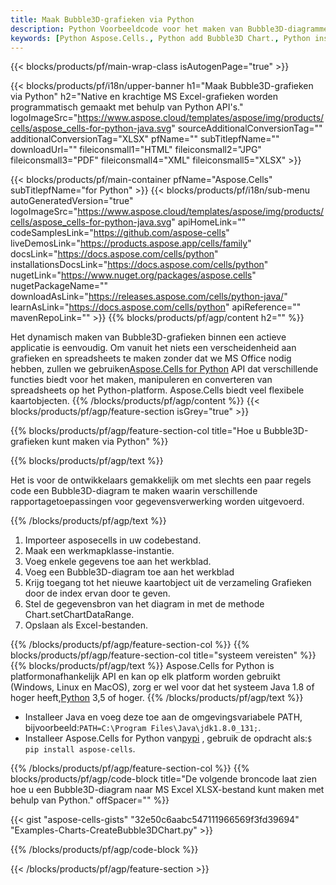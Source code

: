 ```yaml
---
title: Maak Bubble3D-grafieken via Python
description: Python Voorbeeldcode voor het maken van Bubble3D-diagrammen in Excel met behulp van de bibliotheek Python. Gebruik deze code voor het maken van een Bubble3D-diagram in MS Excel binnen de op Python gebaseerde applicatie.
keywords: [Python Aspose.Cells., Python add Bubble3D Chart., Python insert Bubble3D Chart., Python create Bubble3D Chart]
---
```

{{< blocks/products/pf/main-wrap-class isAutogenPage="true" >}}

{{< blocks/products/pf/i18n/upper-banner h1="Maak Bubble3D-grafieken via Python" h2="Native en krachtige MS Excel-grafieken worden programmatisch gemaakt met behulp van Python API\'s." logoImageSrc="https://www.aspose.cloud/templates/aspose/img/products/cells/aspose_cells-for-python-java.svg" sourceAdditionalConversionTag="" additionalConversionTag="XLSX" pfName="" subTitlepfName="" downloadUrl="" fileiconsmall1="HTML" fileiconsmall2="JPG" fileiconsmall3="PDF" fileiconsmall4="XML" fileiconsmall5="XLSX" >}}

{{< blocks/products/pf/main-container pfName="Aspose.Cells" subTitlepfName="for Python" >}}
{{< blocks/products/pf/i18n/sub-menu autoGeneratedVersion="true" logoImageSrc="https://www.aspose.cloud/templates/aspose/img/products/cells/aspose_cells-for-python-java.svg" apiHomeLink="" codeSamplesLink="https://github.com/aspose-cells" liveDemosLink="https://products.aspose.app/cells/family" docsLink="https://docs.aspose.com/cells/python" installationsDocsLink="https://docs.aspose.com/cells/python" nugetLink="https://www.nuget.org/packages/aspose.cells" nugetPackageName="" downloadAsLink="https://releases.aspose.com/cells/python-java/" learnAsLink="https://docs.aspose.com/cells/python" apiReference="" mavenRepoLink="" >}}
{{% blocks/products/pf/agp/content h2="" %}}

 Het dynamisch maken van Bubble3D-grafieken binnen een actieve applicatie is eenvoudig. Om vanuit het niets een verscheidenheid aan grafieken en spreadsheets te maken zonder dat we MS Office nodig hebben, zullen we gebruiken[Aspose.Cells for Python](https://pypi.org/project/aspose.cells) API dat verschillende functies biedt voor het maken, manipuleren en converteren van spreadsheets op het Python-platform. Aspose.Cells biedt veel flexibele kaartobjecten.
{{% /blocks/products/pf/agp/content %}}
{{< blocks/products/pf/agp/feature-section isGrey="true" >}}

{{% blocks/products/pf/agp/feature-section-col title="Hoe u Bubble3D-grafieken kunt maken via Python" %}}

{{% blocks/products/pf/agp/text %}}

Het is voor de ontwikkelaars gemakkelijk om met slechts een paar regels code een Bubble3D-diagram te maken waarin verschillende rapportagetoepassingen voor gegevensverwerking worden uitgevoerd.

{{% /blocks/products/pf/agp/text %}}

1. Importeer asposecells in uw codebestand.
1. Maak een werkmapklasse-instantie.
1. Voeg enkele gegevens toe aan het werkblad.
1. Voeg een Bubble3D-diagram toe aan het werkblad
1. Krijg toegang tot het nieuwe kaartobject uit de verzameling Grafieken door de index ervan door te geven.
1. Stel de gegevensbron van het diagram in met de methode Chart.setChartDataRange.
1. Opslaan als Excel-bestanden.

{{% /blocks/products/pf/agp/feature-section-col %}}
{{% blocks/products/pf/agp/feature-section-col title="systeem vereisten" %}}
{{% blocks/products/pf/agp/text %}}
 Aspose.Cells for Python is platformonafhankelijk API en kan op elk platform worden gebruikt (Windows, Linux en MacOS), zorg er wel voor dat het systeem Java 1.8 of hoger heeft,[Python](https://www.python.org/downloads/) 3,5 of hoger.
{{% /blocks/products/pf/agp/text %}}
-  Installeer Java en voeg deze toe aan de omgevingsvariabele PATH, bijvoorbeeld:<code>PATH=C:\Program Files\Java\jdk1.8.0_131;</code>.
-  Installeer Aspose.Cells for Python van<a href="https://pypi.org/project/aspose-cells/">pypi</a> , gebruik de opdracht als:<code>$ pip install aspose-cells</code>.

{{% /blocks/products/pf/agp/feature-section-col %}}
{{% blocks/products/pf/agp/code-block title="De volgende broncode laat zien hoe u een Bubble3D-diagram naar MS Excel XLSX-bestand kunt maken met behulp van Python." offSpacer="" %}}

{{< gist "aspose-cells-gists" "32e50c6aabc547111966569f3fd39694" "Examples-Charts-CreateBubble3DChart.py" >}}

{{% /blocks/products/pf/agp/code-block %}}

{{< /blocks/products/pf/agp/feature-section >}}

<!-- aboutfile Starts -->
